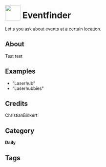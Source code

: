 # <img src="https://raw.githack.com/FortAwesome/Font-Awesome/master/svgs/solid/beer.svg" card_color="#22A7F0" width="50" height="50" style="vertical-align:bottom"/> Eventfinder
Let s you ask about events at a certain location.

## About
Test test

## Examples
* "Laserhub"
* "Laserhubbies"

## Credits
ChristianBinkert

## Category
**Daily**

## Tags

